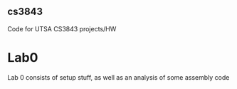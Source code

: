 ## cs3843
Code for UTSA CS3843 projects/HW

# Lab0
Lab 0 consists of setup stuff, as well as an analysis of some assembly code
